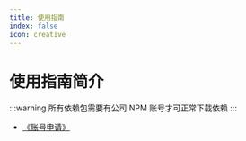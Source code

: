 ```yaml
---
title: 使用指南
index: false
icon: creative
---
```


# 使用指南简介

:::warning
所有依赖包需要有公司 NPM 账号才可正常下载依赖
:::

- [《账号申请》](install/script.md)
